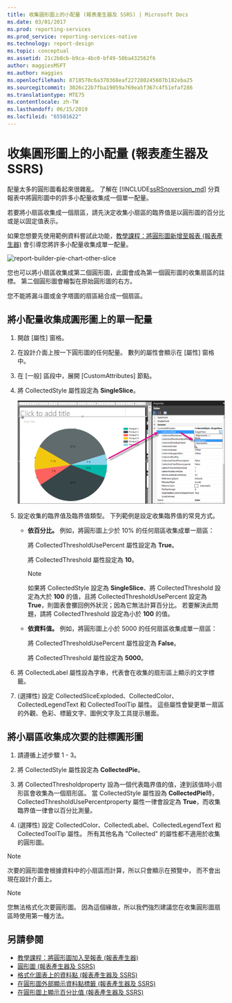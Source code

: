 ```yaml
---
title: 收集圓形圖上的小配量 (報表產生器及 SSRS) | Microsoft Docs
ms.date: 03/01/2017
ms.prod: reporting-services
ms.prod_service: reporting-services-native
ms.technology: report-design
ms.topic: conceptual
ms.assetid: 21c2b8cb-b9ca-4bc0-bf49-50ba432562f6
author: maggiesMSFT
ms.author: maggies
ms.openlocfilehash: 8718570c6a370368eaf227280245607b182eba25
ms.sourcegitcommit: 3026c22b7fba19059a769ea5f367c4f51efaf286
ms.translationtype: MTE75
ms.contentlocale: zh-TW
ms.lasthandoff: 06/15/2019
ms.locfileid: "65581622"
---
```

# <a name="collect-small-slices-on-a-pie-chart-report-builder-and-ssrs"></a>收集圓形圖上的小配量 (報表產生器及 SSRS)
配量太多的圓形圖看起來很雜亂。 了解在 [!INCLUDE[ssRSnoversion_md](../../includes/ssrsnoversion-md.md)] 分頁報表中將圓形圖中的許多小配量收集成一個單一配量。
 
 若要將小扇區收集成一個扇區，請先決定收集小扇區的臨界值是以圓形圖的百分比或是以固定值表示。 
 
 如果您想要先使用範例資料嘗試此功能，[教學課程：將圓形圖新增至報表 (報表產生器)](Tutorial:%20Add%20a%20Pie%20Chart%20to%20Your%20Report%20\(Report%20Builder\).md) 會引導您將許多小配量收集成單一配量。
 
 ![report-builder-pie-chart-other-slice](../../reporting-services/report-design/media/report-builder-pie-chart-other-slice.png)
  
 您也可以將小扇區收集成第二個圓形圖，此圖會成為第一個圓形圖的收集扇區的註標。 第二個圓形圖會繪製在原始圓形圖的右方。  
  
 您不能將漏斗圖或金字塔圖的扇區結合成一個扇區。  
  
 
## <a name="to-collect-small-slices-into-a-single-slice-on-a-pie-chart"></a>將小配量收集成圓形圖上的單一配量  
  
1.  開啟 [屬性] 窗格。  
  
2.  在設計介面上按一下圓形圖的任何配量。 數列的屬性會顯示在 [屬性] 窗格中。  
  
3.  在 [一般]  區段中，展開 [CustomAttributes]  節點。  
  
4.  將 CollectedStyle 屬性設定為 **SingleSlice**。  

    ![report-builder-pie-chart-single-slice-property](../../reporting-services/media/report-builder-pie-chart-single-slice-property.png)
  
5.  設定收集的臨界值及臨界值類型。 下列範例是設定收集臨界值的常見方式。  
  
    -   **依百分比。** 例如，將圓形圖上少於 10% 的任何扇區收集成單一扇區：  
  
         將 CollectedThresholdUsePercent 屬性設定為 **True**。  
  
         將 CollectedThreshold 屬性設定為 **10**。  
  
        > [!NOTE]  
        >  如果將 CollectedStyle 設定為 **SingleSlice**、將 CollectedThreshold 設定為大於 **100** 的值，且將 CollectedThresholdUsePercent 設定為 **True**，則圖表會擲回例外狀況；因為它無法計算百分比。 若要解決此問題，請將 CollectedThreshold 設定為小於 **100** 的值。  
  
    -   **依資料值。** 例如，將圓形圖上小於 5000 的任何扇區收集成單一扇區：  
  
         將 CollectedThresholdUsePercent 屬性設定為 **False**。  
  
         將 CollectedThreshold 屬性設定為 **5000**。  
  
6.  將 CollectedLabel 屬性設為字串，代表會在收集的扇形區上顯示的文字標籤。  
  
7.  (選擇性) 設定 CollectedSliceExploded、CollectedColor、CollectedLegendText 和 CollectedToolTip 屬性。 這些屬性會變更單一扇區的外觀、色彩、標籤文字、圖例文字及工具提示層面。  
  
## <a name="to-collect-small-slices-into-a-secondary-callout-pie-chart"></a>將小扇區收集成次要的註標圓形圖  
  
1.  請遵循上述步驟 1 - 3。  
  
2.  將 CollectedStyle 屬性設定為 **CollectedPie**。  
  
3.  將 CollectedThresholdproperty 設為一個代表臨界值的值，達到該值時小扇形區會收集為一個扇形區。 當 CollectedStyle 屬性設為 **CollectedPie**時，CollectedThresholdUsePercentproperty 屬性一律會設定為 **True**，而收集臨界值一律會以百分比測量。  
  
4.  (選擇性) 設定 CollectedColor、CollectedLabel、CollectedLegendText 和 CollectedToolTip 屬性。 所有其他名為 "Collected" 的屬性都不適用於收集的圓形圖。  
  
> [!NOTE]  
>  次要的圓形圖會根據資料中的小扇區而計算，所以只會顯示在預覽中， 而不會出現在設計介面上。  
  
> [!NOTE]  
>  您無法格式化次要圓形圖。 因為這個緣故，所以我們強烈建議您在收集圓形圖扇區時使用第一種方法。  
  
## <a name="see-also"></a>另請參閱  
* [教學課程：將圓形圖加入至報表 (報表產生器)](Tutorial:%20Add%20a%20Pie%20Chart%20to%20Your%20Report%20\(Report%20Builder\).md)
*  [圓形圖 &#40;報表產生器及 SSRS&#41;](../../reporting-services/report-design/pie-charts-report-builder-and-ssrs.md)   
*  [格式化圖表上的資料點 &#40;報表產生器及 SSRS&#41;](../../reporting-services/report-design/formatting-data-points-on-a-chart-report-builder-and-ssrs.md)   
*  [在圓形圖外部顯示資料點標籤 &#40;報表產生器及 SSRS&#41;](../../reporting-services/report-design/display-data-point-labels-outside-a-pie-chart-report-builder-and-ssrs.md)   
*  [在圓形圖上顯示百分比值 &#40;報表產生器及 SSRS&#41;](../../reporting-services/report-design/display-percentage-values-on-a-pie-chart-report-builder-and-ssrs.md)     
  
